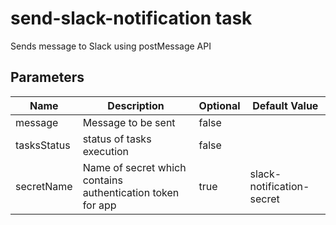 # send-slack-notification task

Sends message to Slack using postMessage API

## Parameters
| Name         | Description                                                 | Optional | Default Value              |
|--------------|-------------------------------------------------------------|----------|----------------------------|
| message      | Message to be sent                                          | false    |                            |
| tasksStatus  | status of tasks execution                                   | false    |                            |
| secretName   | Name of secret which contains authentication token for app  | true     | slack-notification-secret  |
